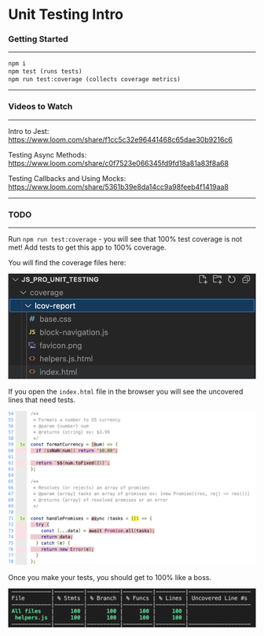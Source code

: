 # Unit Testing Intro

### Getting Started

---

```
npm i
npm test (runs tests)
npm run test:coverage (collects coverage metrics)
```

---

### Videos to Watch

---

Intro to Jest:
https://www.loom.com/share/f1cc5c32e96441468c65dae30b9216c6

Testing Async Methods:
https://www.loom.com/share/c0f7523e066345fd9fd18a81a83f8a68

Testing Callbacks and Using Mocks:
https://www.loom.com/share/5361b39e8da14cc9a98feeb4f1419aa8

---

### TODO

---

Run `npm run test:coverage` - you will see that 100% test coverage is not met! Add tests to get this app to 100% coverage.

You will find the coverage files here:

<img src="imgs/file_nav.png"/>

If you open the `index.html` file in the browser you will see the uncovered lines that need tests.

<img src="imgs/uncovered_lines.png"/>

Once you make your tests, you should get to 100% like a boss.

<img src="imgs/all_good.png"/>
